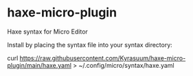 # haxe-micro-plugin
Haxe syntax for Micro Editor 

Install by placing the syntax file into your syntax directory:

curl https://raw.githubusercontent.com/Kyrasuum/haxe-micro-plugin/main/haxe.yaml > ~/.config/micro/syntax/haxe.yaml
